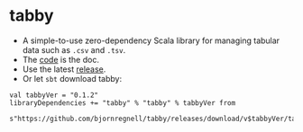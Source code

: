 # tabby
* A simple-to-use zero-dependency Scala library for managing tabular data such as `.csv` and `.tsv`. 
* The [code](https://github.com/bjornregnell/tabby/blob/main/src/main/scala/tabby/Grid.scala) is the doc.
* Use the latest [release](https://github.com/bjornregnell/tabby/releases).
* Or let `sbt` download tabby: 
```
val tabbyVer = "0.1.2"
libraryDependencies += "tabby" % "tabby" % tabbyVer from 
  s"https://github.com/bjornregnell/tabby/releases/download/v$tabbyVer/tabby_3-$tabbyVer.jar"
```
